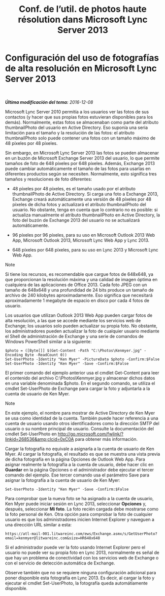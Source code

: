 ﻿---
title: "Conf. de l’util. de photos haute résolution dans Microsoft Lync Server 2013"
TOCTitle: "Conf. de l’util. de photos haute résolution dans Microsoft Lync Server 2013"
ms:assetid: 995da78a-dc44-45a3-908d-16fe36cfa0d9
ms:mtpsurl: https://technet.microsoft.com/es-es/library/JJ688150(v=OCS.15)
ms:contentKeyID: 49889396
ms.date: 01/07/2017
mtps_version: v=OCS.15
ms.translationtype: HT
---

# Configuración del uso de fotografías de alta resolución en Microsoft Lync Server 2013

 

_**Última modificación del tema:** 2016-12-08_

Microsoft Lync Server 2010 permitía a los usuarios ver las fotos de sus contactos (y hacer que sus propias fotos estuvieran disponibles para los demás). Normalmente, estas fotos se almacenaban como parte del atributo thumbnailPhoto del usuario en Active Directory. Eso suponía una seria limitación para el tamaño y la resolución de las fotos: el atributo thumbnailPhoto solo puede contener una fotos con un tamaño máximo de 48 píxeles por 48 píxeles.

Sin embargo, en Microsoft Lync Server 2013 las fotos se pueden almacenar en un buzón de Microsoft Exchange Server 2013 del usuario, lo que permite tamaños de foto de 648 píxeles por 648 píxeles. Además, Exchange 2013 puede cambiar automáticamente el tamaño de las fotos para usarlas en diferentes productos según se necesiten. Normalmente, esto significa tres tamaños y resoluciones de foto diferentes:

  - 48 píxeles por 48 píxeles, es el tamaño usado por el atributo thumbnailPhoto de Active Directory. Si carga una foto a Exchange 2013, Exchange creará automáticamente una versión de 48 píxeles por 48 píxeles de dicha fotos y actualizará el atributo thumbnailPhoto del usuario. No obstante, tenga en cuenta que lo contrario no es posible: si actualiza manualmente el atributo thumbnailPhoto en Active Directory, la foto del buzón de Exchange 2013 del usuario no se actualizará automáticamente.

  - 96 píxeles por 96 píxeles, para su uso en Microsoft Outlook 2013 Web App, Microsoft Outlook 2013, Microsoft Lync Web App y Lync 2013.

  - 648 píxeles por 648 píxeles, para su uso en Lync 2013 y Microsoft Lync Web App.


> [!NOTE]
> Si tiene los recursos, es recomendable que cargue fotos de 648x648, ya que proporcionan la resolución máxima y una calidad de imagen óptima en cualquiera de las aplicaciones de Office 2013. Cada foto JPEG con un tamaño de 648x648 y una profundidad de 24 bits produce un tamaño de archivo de 240 kilobytes aproximadamente. Eso significa que necesitará aproximadamente 1 megabyte de espacio en disco por cada 4 fotos de usuario.



Los usuarios que utilizan Outlook 2013 Web App pueden cargar fotos de alta resolución, a las que se accede mediante los servicios web de Exchange; los usuarios solo pueden actualizar su propia foto. No obstante, los administradores pueden actualizar la foto de cualquier usuario mediante el Shell de administración de Exchange y una serie de comandos de Windows PowerShell similar a la siguiente:

    $photo = ([Byte[]] $(Get-Content -Path "C:\Photos\Kenmyer.jpg" -Encoding Byte -ReadCount 0))
    Set-UserPhoto -Identity "Ken Myer" -PictureData $photo -Confirm:$False
    Set-UserPhoto -Identity "Ken Myer" -Save -Confirm:$False

El primer comando del ejemplo anterior usa el cmdlet Get-Content para leer el contenido del archivo C:\\Photos\\Kenmyer.jpg y almacenar dichos datos en una variable denominada $photo. En el segundo comando, se utiliza el cmdlet Set-UserPhoto de Exchange para cargar la foto y adjuntarla a la cuenta de usuario de Ken Myer.


> [!NOTE]
> En este ejemplo, el nombre para mostrar de Active Directory de Ken Myer se usa como identidad de la cuenta. También puede hacer referencia a una cuenta de usuario usando otros identificadores como la dirección SMTP del usuario o su nombre principal de usuario. Consulte la documentación del cmdlet Set-UserPhoto en <A href="http://go.microsoft.com/fwlink/?linkid=268536%26clcid=0xc0a">http://go.microsoft.com/fwlink/?linkid=268536&amp;clcid=0xC0A</A> para obtener más información.



Cargar la fotografía no equivale a asignarla a la cuenta de usuario de Ken Myer. Al cargar la fotografía, el resultado es que se muestra una vista previa de dicha fotografía en la página Opciones de Outlook Web App. Para asignar realmente la fotografía a la cuenta de usuario, debe hacer clic en **Guardar** en la página Opciones o el administrador debe ejecutar el tercer comando del ejemplo. Ese tercer comando usa el parámetro Save para asignar la fotografía a la cuenta de usuario de Ken Myer:

    Set-UserPhoto -Identity "Ken Myer" -Save -Confirm:$False

Para comprobar que la nueva foto se ha asignado a la cuenta de usuario, Ken Myer puede iniciar sesión en Lync 2013, seleccionar **Opciones** y, después, seleccionar **Mi foto**. La foto recién cargada debe mostrarse como la foto personal de Ken. Otra opción para comprobar la foto de cualquier usuario es que los administradores inicien Internet Explorer y naveguen a una dirección URL similar a esta:

    https://atl-mail-001.litwareinc.com/ews/Exchange.asmx/s/GetUserPhoto?email=kenmyer@litwareinc.com&size=HR648x648

Si el administrador puede ver la foto usando Internet Explorer pero el usuario no puede ver su propia foto en Lync 2013, normalmente es señal de que hay un problema de conectividad con los servicios web de Exchange o con el servicio de detección automática de Exchange.

Observe también que no se requiere ninguna configuración adicional para poner disponible esta fotografía en Lync 2013. Es decir, al cargar la foto y ejecutar el cmdlet Set-UserPhoto, la fotografía queda automátiamente disponible.

